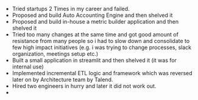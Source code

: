 - Tried startups 2 Times in my career and failed. 
- Proposed and build Auto Accounting Engine and then shelved it 
- Proposed and build in-house a metric builder application and then shelved it 
- Tried too many changes at the same time and got good amount of resistance from many people so i had to slow down and consolidate to few high impact initiatives (e.g. i was trying to change processes, slack organization, meetings setup etc.)
- Built a small application in streamlit and then shelved it (it was for internal use)
- Implemented incremental ETL logic and framework which was reversed later on by Architecture team by Talend. 
- Hired two engineers in hurry and later it did not work out. 
- 